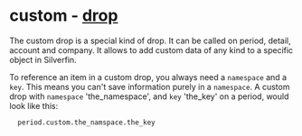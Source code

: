 # custom - [drop](https://github.com/GetSilverfin/sf-templates/blob/master/README.md#drops)

The custom drop is a special kind of drop. It can be called on period, detail, account and company. It allows to add custom data of any kind to a specific object in Silverfin.

To reference an item in a custom drop, you always need a `namespace` and a `key`. This means you can't save information purely in a `namespace`. A custom drop with `namespace` 'the_namespace', and `key` 'the_key' on a period, would look like this:

````
  period.custom.the_namspace.the_key
````

